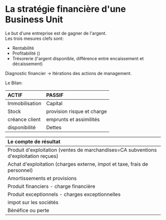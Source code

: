 # La stratégie financière d'une Business Unit
Le but d'une entreprise est de gagner de l'argent.   
Les trois mesures clefs sont:
- Rentabilité
- Profitabilité ()
- Trésorerie (l'argent disponible, différence entre encaissement et décaissement)    

Diagnostic financier -> Itérations des actions de management.   

Le Bilan:

| ACTIF | PASSIF |
| :------------- | :------------- |
| Immobilisation | Capital |
| Stock | provision risque et charge |
| créance client | emprunts et assimilités |
| disponibilité | Dettes |


| Le compte de résultat |
| :------------- |
| Produit d'exploitation (ventes de marchandises=CA   subventions d'exploitation reçues) |
| Achat d'exploitation (charges externe, impot et taxe, frais de personnel) |
| Amortissements et provisions |
| Produit financiers - charge financière |
| Produit exceptionnels - charges exceptionnelles |
| impot sur les sociétés |
| Bénéfice ou perte |
